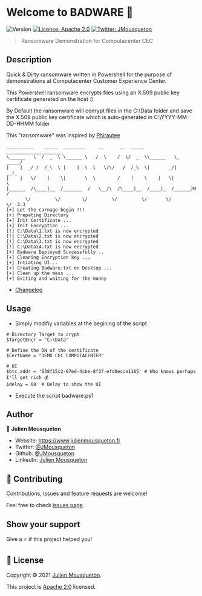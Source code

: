 # Welcome to BADWARE 👋

![Version](https://img.shields.io/badge/version-2.3-blue.svg?cacheSeconds=2592000)
[![License: Apache 2.0](https://img.shields.io/badge/License-Apache%202.0-yellow.svg)](https://github.com/JMousqueton/Badware/blob/main/LICENSE)
[![Twitter: JMousqueton](https://img.shields.io/twitter/follow/JMousqueton.svg?style=social)](https://twitter.com/JMousqueton)

> Ransomware Demonstration for Computacenter CEC

## Description

Quick & Dirty ransomware written in Powershell for the purpose of demonstrations at Computacenter Customer Experience Center.

This Powershell ransomware encrypts files using an X.509 public key certificate generated on the host :) 

By Default the ransomware will cenrypt files in the C:\Data folder and save the X.509 public key certificate which is auto-generated in C:\YYYY-MM-DD-HHMM folder

This "ransomware" was inspired by [Phirautee](https://github.com/Viralmaniar/Phirautee)

```
__________    _____  ________     __      __  _____ _____________________
\______   \  /  _  \ \______ \   /  \    /  \/  _  \\______   \_   _____/
|    |  _/ /  /_\  \ |    |  \  \   \/\/   /  /_\  \|       _/|    __)_
|    |   \/    |    \|       \  \        /    |    \    |   \|        \
|______  /\____|__  /_______  /   \__/\  /\____|__  /____|_  /______JM /
       \/         \/        \/         \/         \/       \/        \/  2.3
[+] Let the carnage begin !!!
[+] Prepating Directory
[+] Init Certificate ...
[+] Init Encryption ...
[!] C:\Data\1.txt is now encrypted
[!] C:\Data\2.txt is now encrypted
[!] C:\Data\3.txt is now encrypted
[!] C:\Data\4.txt is now encrypted
[+] Badware Deployed Successfully...
[+] Cleaning Encryption key ...
[+] Intiating UI...
[+] Creating Badware.txt on Desktop ...
[+] Clean up the mess ...
[+] Exiting and waiting for the money
``` 

- [Changelog](https://github.com/JMousqueton/Badware/blob/main/CHANGELOG.md)

## Usage 

- Simply modifiy variables at the begining of the script 

```
# Directory Target to crypt 
$TargetEncr = "C:\Data" 

# Define the DN of the certificate 
$CertName = "DEMO CEC COMPUTACENTER"

# UI  
$btc_addr = '538f15c2-07ed-4cbe-8f37-efd0ecce1165' # Who knows perhaps I'll get rich 💰 
$delay = 60  # Delay to show the UI 
``` 

- Execute the script badware.ps1 

## Author

👤 **Julien Mousqueton**

* Website: <https://www.julienmousqueton.fr>
* Twitter: [@JMousqueton](https://twitter.com/JMousqueton)
* Github: [@JMousqueton](https://github.com/JMousqueton)
* LinkedIn: [Julien Mousqueton](https://linkedin.com/in/julienmousqueton)

## 🤝 Contributing

Contributions, issues and feature requests are welcome!

Feel free to check [issues page](https://github.com/JMousqueton/Badware/issues).

## Show your support

Give a ⭐️ if this project helped you!

## 📝 License

Copyright © 2021 [Julien Mousqueton](https://github.com/JMousqueton).

This project is [Apache 2.0](https://github.com/JMousqueton/Badware/blob/main/LICENSE) licensed.

